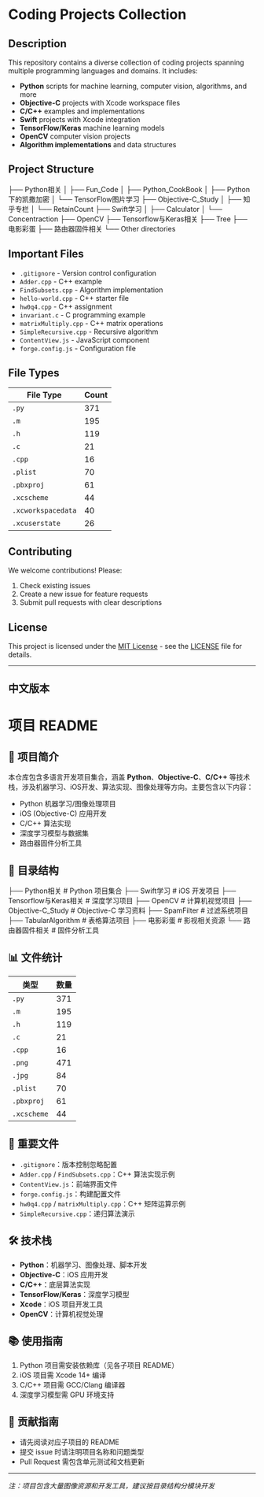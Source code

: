 # Coding Projects Collection
## Description
This repository contains a diverse collection of coding projects spanning multiple programming languages and domains. It includes:
- **Python** scripts for machine learning, computer vision, algorithms, and more
- **Objective-C** projects with Xcode workspace files
- **C/C++** examples and implementations
- **Swift** projects with Xcode integration
- **TensorFlow/Keras** machine learning models
- **OpenCV** computer vision projects
- **Algorithm implementations** and data structures
## Project Structure
├── Python相关
│   ├── Fun_Code
│   ├── Python_CookBook
│   ├── Python下的凯撒加密
│   └── TensorFlow图片学习
├── Objective-C_Study
│   ├── 知乎专栏
│   └── RetainCount
├── Swift学习
│   ├── Calculator
│   └── Concentraction
├── OpenCV
├── Tensorflow与Keras相关
├── Tree
├── 电影彩蛋
├── 路由器固件相关
└── Other directories
## Important Files
- `.gitignore` - Version control configuration
- `Adder.cpp` - C++ example
- `FindSubsets.cpp` - Algorithm implementation
- `hello-world.cpp` - C++ starter file
- `hw0q4.cpp` - C++ assignment
- `invariant.c` - C programming example
- `matrixMultiply.cpp` - C++ matrix operations
- `SimpleRecursive.cpp` - Recursive algorithm
- `ContentView.js` - JavaScript component
- `forge.config.js` - Configuration file
## File Types
| File Type        | Count |
|------------------|-------|
| `.py`            | 371   |
| `.m`             | 195   |
| `.h`             | 119   |
| `.c`             | 21    |
| `.cpp`           | 16    |
| `.plist`         | 70    |
| `.pbxproj`       | 61    |
| `.xcscheme`      | 44    |
| `.xcworkspacedata` | 40  |
| `.xcuserstate`   | 26    |
## Contributing
We welcome contributions! Please:
1. Check existing issues
2. Create a new issue for feature requests
3. Submit pull requests with clear descriptions
## License
This project is licensed under the [MIT License](LICENSE) - see the [LICENSE](LICENSE) file for details.

---

## 中文版本

# 项目 README
## 📌 项目简介
本仓库包含多语言开发项目集合，涵盖 **Python**、**Objective-C**、**C/C++** 等技术栈，涉及机器学习、iOS开发、算法实现、图像处理等方向。主要包含以下内容：
- Python 机器学习/图像处理项目
- iOS (Objective-C) 应用开发
- C/C++ 算法实现
- 深度学习模型与数据集
- 路由器固件分析工具
## 📁 目录结构
├── Python相关          # Python 项目集合
├── Swift学习           # iOS 开发项目
├── Tensorflow与Keras相关 # 深度学习项目
├── OpenCV              # 计算机视觉项目
├── Objective-C_Study   # Objective-C 学习资料
├── SpamFilter          # 过滤系统项目
├── TabularAlgorithm    # 表格算法项目
├── 电影彩蛋            # 影视相关资源
└── 路由器固件相关      # 固件分析工具
## 📊 文件统计
| 类型         | 数量 |
|--------------|------|
| `.py`        | 371  |
| `.m`         | 195  |
| `.h`         | 119  |
| `.c`         | 21   |
| `.cpp`       | 16   |
| `.png`       | 471  |
| `.jpg`       | 84   |
| `.plist`     | 70   |
| `.pbxproj`   | 61   |
| `.xcscheme`  | 44   |
## 🔑 重要文件
- `.gitignore`：版本控制忽略配置
- `Adder.cpp` / `FindSubsets.cpp`：C++ 算法实现示例
- `ContentView.js`：前端界面文件
- `forge.config.js`：构建配置文件
- `hw0q4.cpp` / `matrixMultiply.cpp`：C++ 矩阵运算示例
- `SimpleRecursive.cpp`：递归算法演示
## 🛠 技术栈
- **Python**：机器学习、图像处理、脚本开发
- **Objective-C**：iOS 应用开发
- **C/C++**：底层算法实现
- **TensorFlow/Keras**：深度学习模型
- **Xcode**：iOS 项目开发工具
- **OpenCV**：计算机视觉处理
## 📚 使用指南
1. Python 项目需安装依赖库（见各子项目 README）
2. iOS 项目需 Xcode 14+ 编译
3. C/C++ 项目需 GCC/Clang 编译器
4. 深度学习模型需 GPU 环境支持
## 🤝 贡献指南
- 请先阅读对应子项目的 README
- 提交 issue 时请注明项目名称和问题类型
- Pull Request 需包含单元测试和文档更新
--- 
*注：项目包含大量图像资源和开发工具，建议按目录结构分模块开发*
